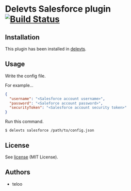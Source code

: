 Delevts Salesforce plugin [![Build Status](https://travis-ci.org/teloo/delevts-plugin-salesforce.svg?branch=master)](https://travis-ci.org/teloo/delevts-plugin-salesforce)
==================

## Installation

This plugin has been installed in [delevts](https://github.com/teloo/delevts).

## Usage

Write the config file.

For example...

```json
{
  "username": "<Salesforce account username>",
  "password": "<Saleforce account password>",
  "securityToken": "<Salesforce account security token>"
}
```

Run this command.

```shell
$ delevts salesforce /path/to/config.json
```

## License

See [license](LICENSE) (MIT License).

## Authors

* teloo

